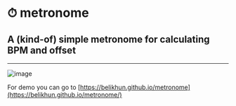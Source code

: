# ⏱ metronome

## A (kind-of) simple metronome for calculating BPM and offset

---

![image](https://user-images.githubusercontent.com/19252372/189542267-0d948742-3e7a-40d3-aaed-2becc22d2ca7.png)

For demo you can go to [https://belikhun.github.io/metronome](https://belikhun.github.io/metronome/)
